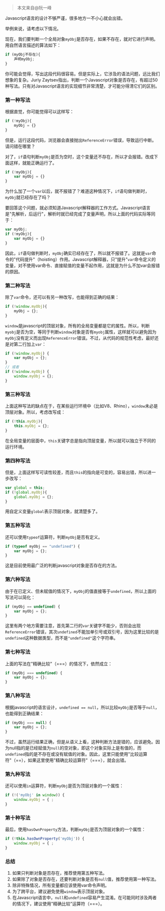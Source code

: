 > 本文来自@阮一峰

Javascript语言的设计不够严谨，很多地方一不小心就会出错。

举例来说，请考虑以下情况。

现在，我们要判断一个全局对象`myObj`是否存在，如果不存在，就对它进行声明。用自然语言描述的算法如下：

```javascript
if (myObj不存在){
    声明myObj;
}
```

你可能会觉得，写出这段代码很容易。但是实际上，它涉及的语法问题，远比我们想象的复杂。Juriy Zaytsev指出，判断一个Javascript对象是否存在，有超过50种写法。只有对Javascript语言的实现细节非常清楚，才可能分得清它们的区别。

### 第一种写法

根据直觉，你可能觉得可以这样写：

```javascript
if (!myObj){
    myObj = {}
}
```
但是，运行这段代码，浏览器会直接抛出`ReferenceError`错误，导致运行中断。请问错在哪里？

对了，`if`语句判断`myObj`是否为空时，这个变量还不存在，所以才会报错。改成下面这样，就能正确运行了。

```javascript
if (!myObj){
    var myObj = {}
}
```
为什么加了一个`var`以后，就不报错了？难道这种情况下，`if`语句做判断时，`myObj`就已经存在了吗？

要回答这个问题，就必须知道Javascript解释器的工作方式。Javascript语言是"先解析，后运行"，解析时就已经完成了变量声明，所以上面的代码实际等同于：

```javascript
var myObj;
if (!myObj){
    var myObj = {}
}
```
因此，`if`语句做判断时，`myObj`确实已经存在了，所以就不报错了。这就是`var`命令的"代码提升"（hoisting）作用。Javascript解释器，只"提升"`var`命令定义的变量，对不使用var命令、直接赋值的变量不起作用，这就是为什么不加var会报错的原因。

### 第二种写法

除了`var`命令，还可以有另一种改写，也能得到正确的结果：

```javascript
if (!window.myObj){
    myObj = {};
}
```

`window`是javascript的顶层对象，所有的全局变量都是它的属性。所以，判断`myobj`是否为空，等同于判断`window`对象是否有`myobj`属性，这样就可以避免因为`myObj`没有定义而出现`ReferenceError`错误。不过，从代码的规范性考虑，最好还是对第二行加上`var`：

```javascript
if (!window.myObj) {
    var myObj = {};
}
// 或者
if (!window.myObj) {
    window.myObj = {};
}
```

### 第三种写法

上面这种写法的缺点在于，在某些运行环境中（比如V8、Rhino），`window`未必是顶层对象。所以，考虑改写成：

```javascript
if (!this.myObj){
    this.myObj = {};
}
```
在全局变量的层面中，`this`关键字总是指向顶层变量，所以就可以独立于不同的运行环境。

### 第四种写法

但是，上面这样写可读性较差，而且`this`的指向是可变的，容易出错，所以进一步改写：

```javascript
var global = this;
if (!global.myObj){
    global.myObj = {};
}
```
用自定义变量`global`表示顶层对象，就清楚多了。

### 第五种写法

还可以使用`typeof`运算符，判断`myObj`是否有定义。

```javascript
if (typeof myObj == "undefined") {
    var myObj = {};
}
```
这是目前使用最广泛的判断javascript对象是否存在的方法。

### 第六种写法

由于在已定义、但未赋值的情况下，`myObj`的值直接等于`undefined`，所以上面的写法可以简化：

```javascript
if (myObj == undefined) {
    var myObj = {};
}
```
这里有两个地方需要注意，首先第二行的`var`关键字不能少，否则会出现`ReferenceError`错误，其次`undefined`不能加单引号或双引号，因为这里比较的是`undefined`这种数据类型，而不是`"undefined"`这个字符串。


### 第七种写法

上面的写法在"精确比较"（===）的情况下，依然成立：

```javascript
if (myObj === undefined) {
    var myObj = {};
}
```

### 第八种写法

根据javascript的语言设计，`undefined == null`，所以比较`myObj`是否等于`null`，也能得到正确结果：

```javascript
if (myObj === null) {
    var myObj = {};
}
```

不过，虽然运行结果正确，但是从语义上看，这种判断方法是错的，应该避免。因为null指的是已经赋值为`null`的空对象，即这个对象实际上是有值的，而`undefined`指的是不存在或没有赋值的对象。因此，这里只能使用"比较运算符"（==），如果这里使用"精确比较运算符"（===），就会出错。

### 第九种写法

还可以使用`in`运算符，判断`myObj`是否为顶层对象的一个属性：

```javascript
if (!('myObj' in window)) {
    window.myObj = { ;
}
```

### 第十种写法

最后，使用`hasOwnProperty`方法，判断`myObj`是否为顶层对象的一个属性：

```javascript
if (!this.hasOwnProperty('myObj')) {
    window.myObj = { ;
}
```

### 总结

1. 如果只判断对象是否存在，推荐使用第五种写法。
2. 如果除了对象是否存在，还要判断对象是否有`null`值，推荐使用第一种写法。
3. 除非特殊情况，所有变量都应该使用var命令声明。
4. 为了跨平台，建议避免使用`window`表示顶层对象。
5. 在Javascript语言中，`null`和`undefined`容易产生混淆。在可能同时涉及两者的情况下，建议使用"精确比较"运算符（===）。






